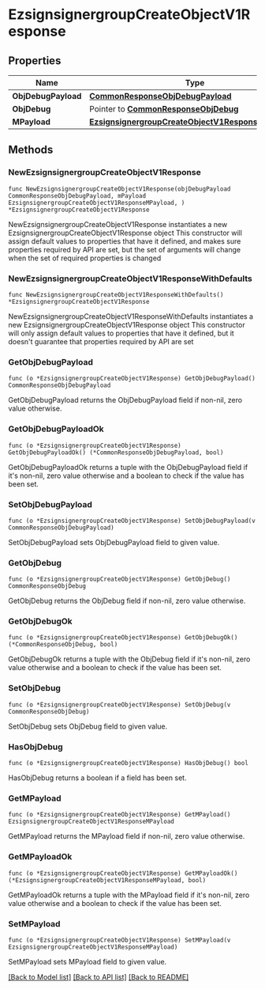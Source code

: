 # EzsignsignergroupCreateObjectV1Response

## Properties

Name | Type | Description | Notes
------------ | ------------- | ------------- | -------------
**ObjDebugPayload** | [**CommonResponseObjDebugPayload**](CommonResponseObjDebugPayload.md) |  | 
**ObjDebug** | Pointer to [**CommonResponseObjDebug**](CommonResponseObjDebug.md) |  | [optional] 
**MPayload** | [**EzsignsignergroupCreateObjectV1ResponseMPayload**](EzsignsignergroupCreateObjectV1ResponseMPayload.md) |  | 

## Methods

### NewEzsignsignergroupCreateObjectV1Response

`func NewEzsignsignergroupCreateObjectV1Response(objDebugPayload CommonResponseObjDebugPayload, mPayload EzsignsignergroupCreateObjectV1ResponseMPayload, ) *EzsignsignergroupCreateObjectV1Response`

NewEzsignsignergroupCreateObjectV1Response instantiates a new EzsignsignergroupCreateObjectV1Response object
This constructor will assign default values to properties that have it defined,
and makes sure properties required by API are set, but the set of arguments
will change when the set of required properties is changed

### NewEzsignsignergroupCreateObjectV1ResponseWithDefaults

`func NewEzsignsignergroupCreateObjectV1ResponseWithDefaults() *EzsignsignergroupCreateObjectV1Response`

NewEzsignsignergroupCreateObjectV1ResponseWithDefaults instantiates a new EzsignsignergroupCreateObjectV1Response object
This constructor will only assign default values to properties that have it defined,
but it doesn't guarantee that properties required by API are set

### GetObjDebugPayload

`func (o *EzsignsignergroupCreateObjectV1Response) GetObjDebugPayload() CommonResponseObjDebugPayload`

GetObjDebugPayload returns the ObjDebugPayload field if non-nil, zero value otherwise.

### GetObjDebugPayloadOk

`func (o *EzsignsignergroupCreateObjectV1Response) GetObjDebugPayloadOk() (*CommonResponseObjDebugPayload, bool)`

GetObjDebugPayloadOk returns a tuple with the ObjDebugPayload field if it's non-nil, zero value otherwise
and a boolean to check if the value has been set.

### SetObjDebugPayload

`func (o *EzsignsignergroupCreateObjectV1Response) SetObjDebugPayload(v CommonResponseObjDebugPayload)`

SetObjDebugPayload sets ObjDebugPayload field to given value.


### GetObjDebug

`func (o *EzsignsignergroupCreateObjectV1Response) GetObjDebug() CommonResponseObjDebug`

GetObjDebug returns the ObjDebug field if non-nil, zero value otherwise.

### GetObjDebugOk

`func (o *EzsignsignergroupCreateObjectV1Response) GetObjDebugOk() (*CommonResponseObjDebug, bool)`

GetObjDebugOk returns a tuple with the ObjDebug field if it's non-nil, zero value otherwise
and a boolean to check if the value has been set.

### SetObjDebug

`func (o *EzsignsignergroupCreateObjectV1Response) SetObjDebug(v CommonResponseObjDebug)`

SetObjDebug sets ObjDebug field to given value.

### HasObjDebug

`func (o *EzsignsignergroupCreateObjectV1Response) HasObjDebug() bool`

HasObjDebug returns a boolean if a field has been set.

### GetMPayload

`func (o *EzsignsignergroupCreateObjectV1Response) GetMPayload() EzsignsignergroupCreateObjectV1ResponseMPayload`

GetMPayload returns the MPayload field if non-nil, zero value otherwise.

### GetMPayloadOk

`func (o *EzsignsignergroupCreateObjectV1Response) GetMPayloadOk() (*EzsignsignergroupCreateObjectV1ResponseMPayload, bool)`

GetMPayloadOk returns a tuple with the MPayload field if it's non-nil, zero value otherwise
and a boolean to check if the value has been set.

### SetMPayload

`func (o *EzsignsignergroupCreateObjectV1Response) SetMPayload(v EzsignsignergroupCreateObjectV1ResponseMPayload)`

SetMPayload sets MPayload field to given value.



[[Back to Model list]](../README.md#documentation-for-models) [[Back to API list]](../README.md#documentation-for-api-endpoints) [[Back to README]](../README.md)


